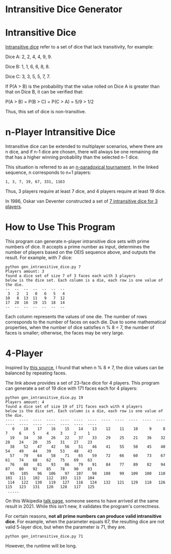 Intransitive Dice Generator
==

Intransitive Dice
===

[Intransitive dice](https://en.wikipedia.org/wiki/Intransitive_dice) refer to a set of dice that lack transitivity, for example:

Dice A: 2, 2, 4, 4, 9, 9.

Dice B: 1, 1, 6, 6, 8, 8.

Dice C: 3, 3, 5, 5, 7, 7.

If P(A > B) is the probability that the value rolled on Dice A is greater than that on Dice B, it can be verified that:

P(A > B) = P(B > C) = P(C > A) = 5/9 > 1/2

Thus, this set of dice is non-transitive.

n-Player Intransitive Dice
===
Intransitive dice can be extended to multiplayer scenarios, where there are n dice, and if n-1 dice are chosen, there will always be one remaining die that has a higher winning probability than the selected n-1 dice.

This situation is referred to as an [n-paradoxical tournament](https://oeis.org/A362137). In the linked sequence, n corresponds to n+1 players:

```1, 3, 7, 19, 67, 331, 1163```

Thus, 3 players require at least 7 dice, and 4 players require at least 19 dice.

In 1986, Oskar van Deventer constructed a set of [7 intransitive dice for 3 players](https://www.mathpuzzle.com/MAA/39-Tournament%20Dice/mathgames_07_11_05.html).

How to Use This Program
===
This program can generate n-player intransitive dice sets with prime numbers of dice. It accepts a prime number as input, determines the number of players based on the OEIS sequence above, and outputs the result. For example, with 7 dice:

```
python gen_intransitive_dice.py 7
Players amount: 3
found a dice set of size 7 of 3 faces each with 3 players
below is the dice set. Each column is a die, each row is one value of the die.
--  --  --  --  --  --  --
 3   2   1   0   6   5   4
10   8  13  11   9   7  12
17  20  16  19  15  18  14
--  --  --  --  --  --  --
```

Each column represents the values of one die. The number of rows corresponds to the number of faces on each die. Due to some mathematical properties, when the number of dice satisfies n % 8 = 7, the number of faces is smaller; otherwise, the faces may be very large.

4-Player
===
Inspired by [this source](https://github.com/NGeorgescu/math_problems/blob/main/intransitive.ipynb), I found that when n % 8 ≠ 7, the dice values can be balanced by repeating faces.

The link above provides a set of 23-face dice for 4 players. This program can generate a set of 19 dice with 171 faces each for 4 players:

```
python gen_intransitive_dice.py 19
Players amount: 4
found a dice set of size 19 of 171 faces each with 4 players
below is the dice set. Each column is a die, each row is one value of the die.
----  ----  ----  ----  ----  ----  ----  ----  ----  ----  ----  ----  ----  ----  ----  ----  ----  ----  ----
   0    18    17    16    15    14    13    12    11    10     9     8     7     6     5     4     3     2     1
  19    34    30    26    22    37    33    29    25    21    36    32    28    24    20    35    31    27    23
  38    52    47    42    56    51    46    41    55    50    45    40    54    49    44    39    53    48    43
  57    70    64    58    71    65    59    72    66    60    73    67    61    74    68    62    75    69    63
  76    88    81    93    86    79    91    84    77    89    82    94    87    80    92    85    78    90    83
  95   105    96   106    97   107    98   108    99   109   100   110   101   111   102   112   103   113   104
 114   122   130   119   127   116   124   132   121   129   118   126   115   123   131   120   128   117   125
 .....
```

On this Wikipedia [talk page](https://en.wikipedia.org/wiki/Talk:Intransitive_dice), someone seems to have arrived at the same result in 2021. While this isn’t new, it validates the program's correctness.

For certain reasons, **not all prime numbers can produce valid intransitive dice**. For example, when the parameter equals 67, the resulting dice are not valid 5-layer dice, but when the parameter is 71, they are.

```
python gen_intransitive_dice.py 71
```

However, the runtime will be long.
